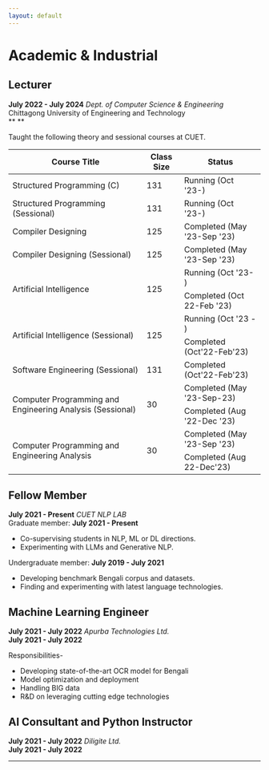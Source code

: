```yaml
---
layout: default
---
```


# <span class='red_h1'>Academic & Industrial</span>

## Lecturer
<span class="date_large_dp">**July 2022 - July 2024**</span>
*<span class='font-12'>Dept. of Computer Science & Engineering</span>*<br>
<span class='font-12'>Chittagong University of Engineering and Technology</span><br>
<span class="date_small_dp">** **</span>


Taught the following theory and sessional courses at CUET.

<table>
<thead>
  <tr>
    <th>Course Title</th>
    <th>Class Size</th>
    <th>Status</th>
  </tr>
</thead>
<tbody>
  <tr>
    <td>Structured Programming (C)</td>
    <td>131</td>
    <td>Running (Oct '23-)</td>
  </tr>
  <tr>
    <td>Structured Programming (Sessional)</td>
    <td>131</td>
    <td>Running (Oct '23-)</td>
  </tr>
  <tr>
    <td>Compiler Designing</td>
    <td>125</td>
    <td>Completed (May '23-Sep '23)</td>
  </tr>
  <tr>
    <td>Compiler Designing (Sessional)</td>
    <td>125</td>
    <td>Completed (May '23-Sep '23)</td>
  </tr>
  <tr>
    <td rowspan="2">Artificial Intelligence</td>
    <td rowspan="2">125</td>
    <td>Running (Oct '23- )</td>
  </tr>
  <tr>
    <td>Completed (Oct 22-Feb '23)</td>
  </tr>
  <tr>
    <td rowspan="2">Artificial Intelligence (Sessional)</td>
    <td rowspan="2">125</td>
    <td>Running (Oct '23 - )</td>
  </tr>
  <tr>
    <td>Completed (Oct'22-Feb'23)</td>
  </tr>
  <tr>
    <td>Software Engineering (Sessional)</td>
    <td>131</td>
    <td>Completed (Oct'22-Feb'23)</td>
  </tr>
  <tr>
    <td rowspan="2">Computer Programming and Engineering Analysis (Sessional)</td>
    <td rowspan="2">30</td>
    <td>Completed (May '23-Sep-23)</td>
  </tr>
  <tr>
    <td>Completed (Aug '22-Dec '23)</td>
  </tr>
  <tr>
    <td rowspan="2">Computer Programming and Engineering Analysis</td>
    <td rowspan="2">30</td>
    <td>Completed (May '23-Sep '23)</td>
  </tr>
  <tr>
    <td>Completed (Aug 22-Dec'23)</td>
  </tr>
</tbody>
</table>


## Fellow Member
<span class="date_large_dp">**July 2021 - Present**</span>
*<span class='font-12'>CUET NLP LAB</span>*<br>
Graduate member: **July 2021 - Present**
* Co-supervising students in NLP, ML or DL directions.
* Experimenting with LLMs and Generative NLP.

Undergraduate member: **July 2019 - July 2021**
* Developing benchmark Bengali corpus and datasets.
* Finding and experimenting with latest language technologies.<br>


## Machine Learning Engineer
<span class="date_large_dp">**July 2021 - July 2022**</span>
*<span class='font-12'>Apurba Technologies Ltd.</span>*<br>
<span class="date_small_dp">**July 2021 - July 2022**</span>

Responsibilities-
* Developing state-of-the-art OCR model for Bengali
* Model optimization and deployment
* Handling BIG data
* R&D on leveraging cutting edge technologies

## AI Consultant and Python Instructor
<span class="date_large_dp">**July 2021 - July 2022**</span>
*<span class='font-12'>Diligite Ltd.</span>*<br>
<span class="date_small_dp">**July 2021 - July 2022**</span>

---

